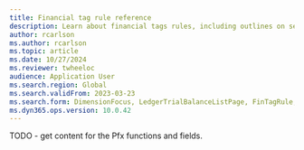 ```yaml
---
title: Financial tag rule reference
description: Learn about financial tags rules, including outlines on setup, the process of creating financial tag rules, and defaulting financial tag values on transactions using copilot with PowerFx formulas
author: rcarlson
ms.author: rcarlson
ms.topic: article
ms.date: 10/27/2024
ms.reviewer: twheeloc
audience: Application User
ms.search.region: Global
ms.search.validFrom: 2023-03-23
ms.search.form: DimensionFocus, LedgerTrialBalanceListPage, FinTagRule, FinancialTags
ms.dyn365.ops.version: 10.0.42
---
```

TODO - get content for the Pfx functions and fields. 
